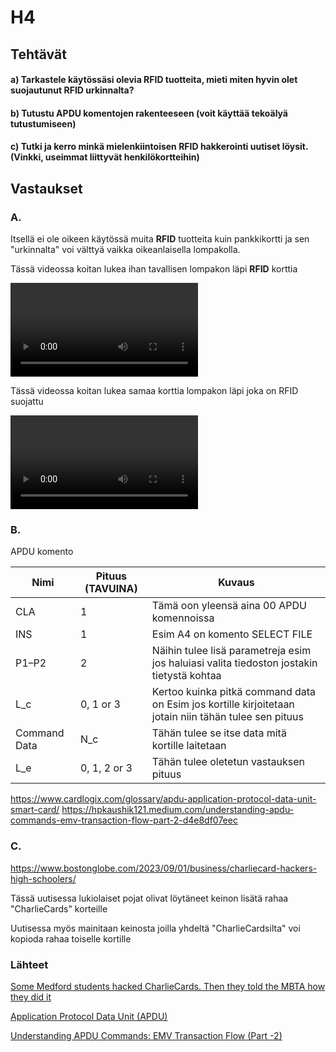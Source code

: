 # H4

## Tehtävät

#### a) Tarkastele käytössäsi olevia RFID tuotteita, mieti miten hyvin olet suojautunut RFID urkinnalta?

#### b) Tutustu APDU komentojen rakenteeseen (voit käyttää tekoälyä tutustumiseen)

#### c) Tutki ja kerro minkä mielenkiintoisen RFID hakkerointi uutiset löysit. (Vinkki, useimmat liittyvät henkilökortteihin)


## Vastaukset

### A.

Itsellä ei ole oikeen käytössä muita **RFID** tuotteita kuin pankkikortti ja sen "urkinnalta" voi välttyä vaikka oikeanlaisella lompakolla.

Tässä videossa koitan lukea ihan tavallisen lompakon läpi **RFID** korttia

<video controls src="VID-20250423-WA0000 - Trim~2-1.mp4" title="Title"></video>

Tässä videossa koitan lukea samaa korttia lompakon läpi joka on RFID suojattu

<video controls src="VID-20250423-WA0002~2-1.mp4" title="Title"></video>

### B.

APDU komento

| Nimi          | Pituus (TAVUINA)      | Kuvaus                                                                                                |
|---------------|-----------------------|-------------------------------------------------------------------------------------------------------|
| CLA           | 1                     | Tämä oon yleensä aina 00 APDU komennoissa                                                             |
| INS           | 1                     | Esim A4 on komento SELECT FILE                                                                        |
| P1–P2         | 2                     | Näihin tulee lisä parametreja esim jos haluiasi valita tiedoston jostakin tietystä kohtaa             |
| L_c           | 0, 1 or 3             | Kertoo kuinka pitkä command data on Esim jos kortille kirjoitetaan jotain niin tähän tulee sen pituus |
| Command Data  | N_c                   | Tähän tulee se itse data mitä kortille laitetaan                                                      |
| L_e           | 0, 1, 2 or 3          | Tähän tulee oletetun vastauksen pituus                                                                |

https://www.cardlogix.com/glossary/apdu-application-protocol-data-unit-smart-card/
https://hpkaushik121.medium.com/understanding-apdu-commands-emv-transaction-flow-part-2-d4e8df07eec

### C.

https://www.bostonglobe.com/2023/09/01/business/charliecard-hackers-high-schoolers/

Tässä uutisessa lukiolaiset pojat olivat löytäneet keinon lisätä rahaa "CharlieCards" korteille

Uutisessa myös mainitaan keinosta joilla yhdeltä "CharlieCardsilta" voi kopioda rahaa toiselle kortille

### Lähteet

[Some Medford students hacked CharlieCards. Then they told the MBTA how they did it](https://www.bostonglobe.com/2023/09/01/business/charliecard-hackers-high-schoolers/)

[Application Protocol Data Unit (APDU)](https://www.cardlogix.com/glossary/apdu-application-protocol-data-unit-smart-card/)

[Understanding APDU Commands: EMV Transaction Flow (Part -2)](https://hpkaushik121.medium.com/understanding-apdu-commands-emv-transaction-flow-part-2-d4e8df07eec)



